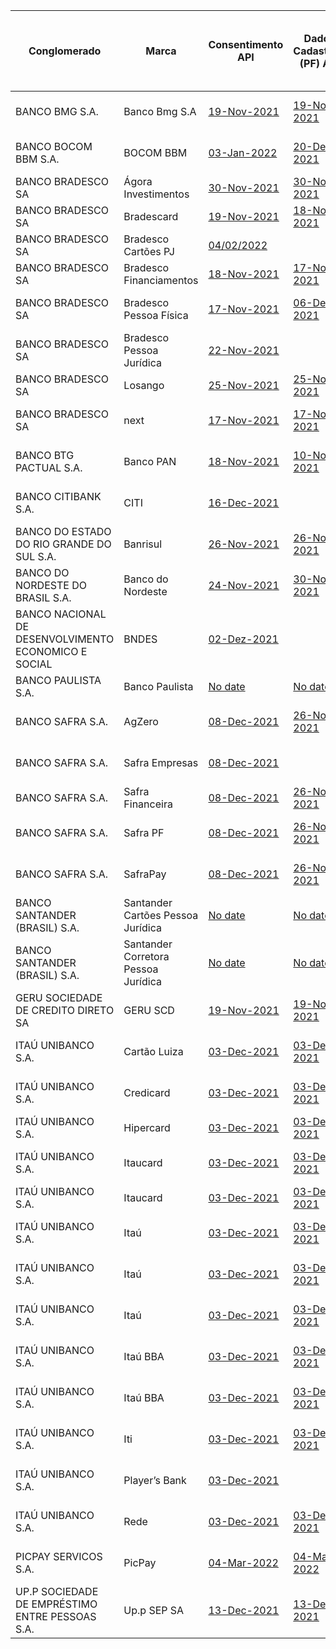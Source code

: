 |                          Conglomerado                           |                  Marca                  |                                                                                                  Consentimento API                                                                                                  |                                                                                                      Dados Cadastrais (PF) API                                                                                                       |                                                                                                      Dados Cadastrais (PJ) API                                                                                                       |                                                                                                   Resources API                                                                                                   |                                                                                                  Contas API                                                                                                  |                                                                                                                   Cartão de Crédito API                                                                                                                   |                                                                                               Operações de Crédito - Empréstimos API                                                                                               |                                                                                                    Operações de Crédito - Financiamentos API                                                                                                    |                                                                                                             Operações de Crédito - Adiantamento a Depositantes API                                                                                                              |                                                                                                                    Operações de Crédito - Direitos Creditórios Descontados API                                                                                                                     |
|------------------------------------------------------|-------------------------------------|-----------------------------------------------------------------------------------------------------------------------------------------------------------------------------------------------------|--------------------------------------------------------------------------------------------------------------------------------------------------------------------------------------------------------------|--------------------------------------------------------------------------------------------------------------------------------------------------------------------------------------------------------------|-------------------------------------------------------------------------------------------------------------------------------------------------------------------------------------------------------|-----------------------------------------------------------------------------------------------------------------------------------------------------------------------------------------------------|---------------------------------------------------------------------------------------------------------------------------------------------------------------------------------------------------------------------------------------|-----------------------------------------------------------------------------------------------------------------------------------------------------------------------------------------------|---------------------------------------------------------------------------------------------------------------------------------------------------------------------------------------------------------|-----------------------------------------------------------------------------------------------------------------------------------------------------------------------------------------------------------------------------|-------------------------------------------------------------------------------------------------------------------------------------------------------------------------------------------------------------------------------------------|
| BANCO BMG S.A.                                       | Banco Bmg S.A                       | [19-Nov-2021](https://github.com/OpenBanking-Brasil/conformance/blob/main/submissions/functional/consents/1.0.3/Banco_BMG_S.A-Banco_BMG_Open_Banking-API-Consents19-Nov-2021.zip)                   | [19-Nov-2021](https://github.com/OpenBanking-Brasil/conformance/blob/main/submissions/functional/personal/1.0.3/Banco_BMG_S.A-Banco_BMG_Open_Banking-API-Customers_Personal-19-Nov-2021.zip)                 | [19-Nov-2021](https://github.com/OpenBanking-Brasil/conformance/blob/main/submissions/functional/business/1.0.3/Banco_BMG_S.A-Banco_BMG_Open_Banking-API-Customers_Business-19-Nov-2021.zip)                 | [19-Nov-2021](https://github.com/OpenBanking-Brasil/conformance/blob/main/submissions/functional/resources/1.0.2/Banco_BMG_S.A-Banco_BMG_Open_Banking-API-Resources19-Nov-2021.zip)                   | [19-Nov-2021](https://github.com/OpenBanking-Brasil/conformance/blob/main/submissions/functional/accounts/1.0.3/Banco_BMG_S.A-Banco_BMG_Open_Banking-API-Accounts-19-Nov-2021.zip)                  | [19-Nov-2021](https://github.com/OpenBanking-Brasil/conformance/blob/main/submissions/functional/credit-card/1.0.4/Banco_BMG_S.A-Banco_BMG_Open_Banking-API-Credit_Card-19-Nov-2021.zip)                                              | [12-Nov-2021](https://github.com/OpenBanking-Brasil/conformance/blob/main/submissions/functional/loans/1.0.4/Banco_BMG_S.A-Banco_BMG_Open_Banking-API-LOANS-12-Nov-2021.zip)                  | [12-Nov-2021](https://github.com/OpenBanking-Brasil/conformance/blob/main/submissions/functional/financings/1.0.4/Banco_BMG_S.A-Banco_BMG_Open_Banking-API-FINANCINGS-12-Nov-2021.zip)                  | [19-Nov-2021](https://github.com/OpenBanking-Brasil/conformance/blob/main/submissions/functional/unarranged-overdraft/1.0.4/Banco_BMG_S.A-Banco_BMG_Open_Banking-API-Unarranged_overdraft-19-Nov-2021.zip)                  | [No date](https://github.com/OpenBanking-Brasil/conformance/blob/main/submissions/functional/invoice-financings/1.0.4/Banco_BMG_S-Discount-Credit-Rights.zip)                                                                             |
| BANCO BOCOM BBM S.A.                                 | BOCOM BBM                           | [03-Jan-2022](https://openbanking-brasil.github.io/conformance/submissions/functional/consents/1.0.3/Consents_api_test-mtls-by_value-plain_response-QSqqNKtcenTjY-03-Jan-2022.zip)                  | [20-Dec-2021](https://openbanking-brasil.github.io/conformance/submissions/functional/personal/1.0.3/Personal_Customer_Data_api_test-mtls-by_value-plain_response-oPo4xFRkR7CF8-20-Dec-2021.zip)             | [20-Dec-2021](https://openbanking-brasil.github.io/conformance/submissions/functional/business/1.0.3/Business_Customer_Data_api_test-mtls-by_value-plain_response-PzzPT9XEiMPpl-20-Dec-2021.zip)             | [20-Dec-2021](https://openbanking-brasil.github.io/conformance/submissions/functional/resources/1.0.2/Resources_api_test-mtls-by_value-plain_response-gtAtOQrmol44q-20-Dec-2021.zip)                  | [20-Dec-2021](https://openbanking-brasil.github.io/conformance/submissions/functional/accounts/1.0.3/Account_api_test-mtls-by_value-plain_response-k7vfL41COsCTM-20-Dec-2021.zip)                   |                                                                                                                                                                                                                                       | [20-Dec-2021](https://openbanking-brasil.github.io/conformance/submissions/functional/loans/1.0.4/Loans_api_test-mtls-by_value-plain_response-WnTwFLIzsLiVY-20-Dec-2021.zip)                  | [20-Dec-2021](https://openbanking-brasil.github.io/conformance/submissions/functional/financings/1.0.4/Financings_api_test-mtls-by_value-plain_response-6s7q9arManEJD-20-Dec-2021.zip)                  |                                                                                                                                                                                                                             | [20-Dec-2021](https://openbanking-brasil.github.io/conformance/submissions/functional/invoice-financings/1.0.4/Credit_operations_discounted_credit_rights_api_test-mtls-by_value-plain_response-21DN2MnCve4JQ-20-Dec-2021.zip)            |
| BANCO BRADESCO SA                                    | Ágora Investimentos                 | [30-Nov-2021](https://openbanking-brasil.github.io/conformance/submissions/functional/consents/1.0.3/Agora_CTVM-Agora-API-CONSENTS-30-Nov-2021.zip)                                                 | [30-Nov-2021](https://openbanking-brasil.github.io/conformance/submissions/functional/personal/1.0.3/Agora_CTVM-AgoraPF-API-CUSTOMER-30-Nov-2021.zip)                                                        | [30-Nov-2021](https://openbanking-brasil.github.io/conformance/submissions/functional/business/1.0.3/Agora_CTVM-AgoraPJ-API-CUSTOMER-30-Nov-2021.zip)                                                        | [No date](https://openbanking-brasil.github.io/conformance/submissions/functional/resources/1.0.2/Agora_CTVM-Agora-API-RESOURCES-30_Nov-2021.zip)                                                     |                                                                                                                                                                                                     |                                                                                                                                                                                                                                       |                                                                                                                                                                                               |                                                                                                                                                                                                         |                                                                                                                                                                                                                             |                                                                                                                                                                                                                                           |
| BANCO BRADESCO SA                                    | Bradescard                          | [19-Nov-2021](https://openbanking-brasil.github.io/conformance/submissions/functional/consents/1.0.3/Banco_Bradescard-Bradescard-API-CONSENTS-19-Nov-2021.zip)                                      | [18-Nov-2021](https://openbanking-brasil.github.io/conformance/submissions/functional/personal/1.0.3/Banco_Bradescard-Bradescard-API-CUSTOMER-18-Nov-2021.zip)                                               |                                                                                                                                                                                                              | [25-Nov-2021](https://openbanking-brasil.github.io/conformance/submissions/functional/resources/1.0.2/Banco_Bradescard-Bradescard-API-RESOURCES-25-Nov-2021.zip)                                      |                                                                                                                                                                                                     | [19-Nov-2021](https://openbanking-brasil.github.io/conformance/submissions/functional/credit-card/1.0.4/Banco_Bradescard-Bradescard-API-CARDS-19-Nov-2021.zip)                                                                        |                                                                                                                                                                                               |                                                                                                                                                                                                         |                                                                                                                                                                                                                             |                                                                                                                                                                                                                                           |
| BANCO BRADESCO SA                                    | Bradesco Cartões PJ                 | [04/02/2022](https://openbanking-brasil.github.io/conformance/submissions/functional/consents/1.0.3/Bradesco-BradescoCartoesPJ-API-CONSENTS-4-Feb-2022.zip)                                         |                                                                                                                                                                                                              | [04/02/2022](https://openbanking-brasil.github.io/conformance/submissions/functional/business/1.0.3/Bradesco-BradescoCartoesPJ-API-BUSINESSCUSTOMERDATA-4-Feb-2022.zip)                                      | [10/02/2022](https://openbanking-brasil.github.io/conformance/submissions/functional/resources/1.0.2/Bradesco-BradescoCartoesPJ-API-RESOURCES-10-Feb-2022.zip)                                        |                                                                                                                                                                                                     | [04/02/2022](https://openbanking-brasil.github.io/conformance/submissions/functional/credit-card/1.0.4/Bradesco-BradescoCartoesPJ-API-CREDITCARD-4-Feb-2022.zip)                                                                      |                                                                                                                                                                                               |                                                                                                                                                                                                         |                                                                                                                                                                                                                             |                                                                                                                                                                                                                                           |
| BANCO BRADESCO SA                                    | Bradesco Financiamentos             | [18-Nov-2021](https://openbanking-brasil.github.io/conformance/submissions/functional/consents/1.0.3/Bradesco_Financiamentos-BBFPF-API-CONSENTS-18-Nov-2021.zip)                                    | [17-Nov-2021](https://openbanking-brasil.github.io/conformance/submissions/functional/personal/1.0.3/Bradesco_Financiamentos-BBFPF-API-CUSTOMER-17-Nov-2021.zip)                                             | [No date](https://openbanking-brasil.github.io/conformance/submissions/functional/business/1.0.3/BUSINESS-CUSTOMER.zip)                                                                                      | [19-Nov-2021](https://openbanking-brasil.github.io/conformance/submissions/functional/resources/1.0.2/Bradesco_Financiamentos-BBFPF-API-RESOURCES-19-Nov-2021.zip)                                    |                                                                                                                                                                                                     |                                                                                                                                                                                                                                       |                                                                                                                                                                                               | [25-Nov-2021](https://openbanking-brasil.github.io/conformance/submissions/functional/financings/1.0.4/Bradesco_Financiamentos-BBFPF-API-FINANCINGS-25-Nov-2021.zip)                                    |                                                                                                                                                                                                                             |                                                                                                                                                                                                                                           |
| BANCO BRADESCO SA                                    | Bradesco Pessoa Física              | [17-Nov-2021](https://openbanking-brasil.github.io/conformance/submissions/functional/consents/1.0.3/Bradesco-BradescoPF-API-CONSENTS-17-Nov-2021.zip)                                              | [06-Dez-2021](https://openbanking-brasil.github.io/conformance/submissions/functional/personal/1.0.3/Bradesco-BradescoPF-API-CUSTOMER-06-Dez-2021.zip)                                                       |                                                                                                                                                                                                              | [22-Nov-2021](https://openbanking-brasil.github.io/conformance/submissions/functional/resources/1.0.2/Bradesco-BradescoPF-API-RESOURCES-22-Nov-2021.zip)                                              | [17-Nov-2021](https://openbanking-brasil.github.io/conformance/submissions/functional/accounts/1.0.3/Bradesco-BradescoPF-API-ACCOUNTS-17-Nov-2021.zip)                                              | [25-Nov-2021](https://openbanking-brasil.github.io/conformance/submissions/functional/credit-card/1.0.4/Bradesco-BradescoPF-API-CARDS-25-Nov-2021.zip)                                                                                | [17-Nov-2021](https://openbanking-brasil.github.io/conformance/submissions/functional/loans/1.0.4/Bradesco-BradescoPF-API-LOANS-17-Nov-2021.zip)                                              | [17-Nov-2021](https://openbanking-brasil.github.io/conformance/submissions/functional/financings/1.0.4/Bradesco-BradescoPF-API-FINANCINGS-17-Nov-2021.zip)                                              | [25-Nov-2021](https://openbanking-brasil.github.io/conformance/submissions/functional/unarranged-overdraft/1.0.4/Bradesco-BradescoPF-API-UNARRANGED_ACCOUNTS_OVERDRAFT-25-Nov-2021.zip)                                     |                                                                                                                                                                                                                                           |
| BANCO BRADESCO SA                                    | Bradesco Pessoa Jurídica            | [22-Nov-2021](https://openbanking-brasil.github.io/conformance/submissions/functional/consents/1.0.3/Bradesco-BradescoPJ-API-CONSENTS-22-Nov-2021.zip)                                              |                                                                                                                                                                                                              | [25-Nov-2021](https://openbanking-brasil.github.io/conformance/submissions/functional/business/1.0.3/Bradesco-BradescoPJ-API-CUSTOMER-25-Nov-2021.zip)                                                       | [22-Nov-2021](https://openbanking-brasil.github.io/conformance/submissions/functional/resources/1.0.2/Bradesco-BradescoPJ-API-RESOURCES-22-Nov-2021.zip)                                              | [17-Nov-2021](https://openbanking-brasil.github.io/conformance/submissions/functional/accounts/1.0.3/Bradesco-BradescoPJ-API-ACCOUNTS-17-Nov-2021.zip)                                              | [No date](https://openbanking-brasil.github.io/conformance/submissions/functional/credit-card/1.0.4/Bradesco-BradescoPJ-API-CARDS-19_Nov-2021.zip)                                                                                    | [17-Nov-2021](https://openbanking-brasil.github.io/conformance/submissions/functional/loans/1.0.4/Bradesco-BradescoPJ-API-LOANS-17-Nov-2021.zip)                                              | [17-Nov-2021](https://openbanking-brasil.github.io/conformance/submissions/functional/financings/1.0.4/Bradesco-BradescoPJ-API-FINANCINGS-17-Nov-2021.zip)                                              | [17-Nov-2021](https://openbanking-brasil.github.io/conformance/submissions/functional/unarranged-overdraft/1.0.4/Bradesco-BradescoPJ-API-UNARRANGED_ACCOUNTS_OVERDRAFT-17-Nov-2021.zip)                                     | [17-Nov-2021](https://openbanking-brasil.github.io/conformance/submissions/functional/invoice-financings/1.0.4/Bradesco-BradescoPJ-API-DISCOUNTED_CREDIT_RIGHTS-17-Nov-2021.zip)                                                          |
| BANCO BRADESCO SA                                    | Losango                             | [25-Nov-2021](https://openbanking-brasil.github.io/conformance/submissions/functional/consents/1.0.3/Banco_Losango_Losango-API-CONSENTS-25-Nov-2021.zip)                                            | [25-Nov-2021](https://openbanking-brasil.github.io/conformance/submissions/functional/personal/1.0.3/Banco_Losango-Losango-API-CUSTOMER-25-Nov-2021.zip)                                                     |                                                                                                                                                                                                              | [19-Nov-2021](https://openbanking-brasil.github.io/conformance/submissions/functional/resources/1.0.2/Banco_Losango-Losango-API-RESOURCES-19-Nov-2021.zip)                                            |                                                                                                                                                                                                     | [19-Nov-2021](https://openbanking-brasil.github.io/conformance/submissions/functional/credit-card/1.0.4/Banco_Losango-Losango-API-CARDS-19-Nov-2021.zip)                                                                              | [25-Nov-2021](https://openbanking-brasil.github.io/conformance/submissions/functional/loans/1.0.4/Banco_Losango-Losango-API-LOANS-25-Nov-2021.zip)                                            | [25-Nov-2021](https://openbanking-brasil.github.io/conformance/submissions/functional/financings/1.0.4/Banco_Losango-Losango-API-FINANCINGS-25-Nov-2021.zip)                                            |                                                                                                                                                                                                                             |                                                                                                                                                                                                                                           |
| BANCO BRADESCO SA                                    | next                                | [17-Nov-2021](https://openbanking-brasil.github.io/conformance/submissions/functional/consents/1.0.3/Bradesco-NextPF-API-CONSENTS-17-Nov-2021.zip)                                                  | [17-Nov-2021](https://openbanking-brasil.github.io/conformance/submissions/functional/personal/1.0.3/Bradesco-Next-API-CUSTOMER-17-Nov-2021.zip)                                                             |                                                                                                                                                                                                              | [23-Nov-2021](https://openbanking-brasil.github.io/conformance/submissions/functional/resources/1.0.2/Bradesco-NextPF-API-RESOURCES-23-Nov-2021.zip)                                                  | [17-Nov-2021](https://openbanking-brasil.github.io/conformance/submissions/functional/accounts/1.0.3/Bradesco-Next-API-ACCOUNTS-17-Nov-2021.zip)                                                    | [25-Nov-2021](https://openbanking-brasil.github.io/conformance/submissions/functional/credit-card/1.0.4/Bradesco-NextPF-API-CARDS-25-Nov-2021.zip)                                                                                    | [17-Nov-2021](https://openbanking-brasil.github.io/conformance/submissions/functional/loans/1.0.4/Bradesco-Next-API-LOANS-17-Nov-2021.zip)                                                    |                                                                                                                                                                                                         |                                                                                                                                                                                                                             |                                                                                                                                                                                                                                           |
| BANCO BTG PACTUAL S.A.                               | Banco PAN                           | [18-Nov-2021](https://openbanking-brasil.github.io/conformance/submissions/functional/consents/1.0.3/Consents-api-test-private_key_jwt-pushed-plain_response-YWAR5bJAZduon-18-Nov-2021.zip)         | [10-Nov-2021](https://openbanking-brasil.github.io/conformance/submissions/functional/personal/1.0.3/Personal_Customer_Data_api_test-private_key_jwt-pushed-plain_response-ALKlHUH8qxxMi-10-Nov-2021.zip)    |                                                                                                                                                                                                              | [30-Nov-2021](https://openbanking-brasil.github.io/conformance/submissions/functional/resources/1.0.2/Resources-api-test-private_key_jwt-pushed-plain_response-L1pTglTOziwVV-30-Nov-2021.zip)         | [19-Nov-2021](https://openbanking-brasil.github.io/conformance/submissions/functional/accounts/1.0.3/Account_api_test-private_key_jwt-pushed-plain_response-Ywq6EVQ8PiYZX-19-Nov-2021.zip)          | [27-Sep-2021](https://github.com/OpenBanking-Brasil/conformance/blob/main/submissions/functional/credit-card/1.0.4/Banco_PanCredit_card_api_test-private_key_jwt-pushed-plain_response-KWMz76dZGfnQg-27-Sep-2021.zip)                 | [18-Nov-2021](https://openbanking-brasil.github.io/conformance/submissions/functional/loans/1.0.4/BancoPanLoans_api_test-private_key_jwt-pushed-plain_response-REYw5wppVZdDX-18-Nov-2021.zip) | [19-Nov-2021](https://openbanking-brasil.github.io/conformance/submissions/functional/financings/1.0.4/Financings-api-test-private_key_jwt-pushed-plain_response-IVDjUaDjKXf9z-19-Nov-2021.zip)         |                                                                                                                                                                                                                             |                                                                                                                                                                                                                                           |
| BANCO CITIBANK S.A.                                  | CITI                                | [16-Dec-2021](https://openbanking-brasil.github.io/conformance/submissions/functional/consents/1.0.3/Consents_api_test-private_key_jwt-by_value-plain_response-A3bVZ0SVzgB65-16-Dec-2021.zip)       |                                                                                                                                                                                                              | [19-Nov-2021](https://openbanking-brasil.github.io/conformance/submissions/functional/business/1.0.3/Business_Customer_Data_api_test-private_key_jwt-by_value-plain_response-DGD73KEbe78lN-19-Nov-2021.zip)  | [16-Dec-2021](https://openbanking-brasil.github.io/conformance/submissions/functional/resources/1.0.2/Resources_api_test-private_key_jwt-by_value-plain_response-agrjssek5kibx-16-Dec-2021.zip)       | [16-Dec-2021](https://openbanking-brasil.github.io/conformance/submissions/functional/accounts/1.0.3/Account_api_test-private_key_jwt-by_value-plain_response-wkwl2dpx2wVNO-16-Dec-2021.zip)        | [16-Dec-2021](https://openbanking-brasil.github.io/conformance/submissions/functional/credit-card/1.0.4/Credit_card_api_test-private_key_jwt-by_value-plain_response-kPGdW2RDlSHez-16-Dec-2021.zip)                                   | [16-Dec-2021](https://openbanking-brasil.github.io/conformance/submissions/functional/loans/1.0.4/Loans_api_test-private_key_jwt-by_value-plain_response-ij9i6eOcQxlIb-16-Dec-2021.zip)       | [16-Dec-2021](https://openbanking-brasil.github.io/conformance/submissions/functional/financings/1.0.4/Financings_api_test-private_key_jwt-by_value-plain_response-PMgBz6rcOr6Qi-16-Dec-2021.zip)       | [16-Dec-2021](https://openbanking-brasil.github.io/conformance/submissions/functional/unarranged-overdraft/1.0.4/Unarranged_overdraft_api_test-private_key_jwt-by_value-plain_response-KwjAvzZ2QOram-16-Dec-2021.zip)       | [16-Dec-2021](https://openbanking-brasil.github.io/conformance/submissions/functional/invoice-financings/1.0.4/Credit_operations_discounted_credit_rights_api_test-private_key_jwt-by_value-plain_response-YF8RWwVFGceC1-16-Dec-2021.zip) |
| BANCO DO ESTADO DO RIO GRANDE DO SUL S.A.            | Banrisul                            | [26-Nov-2021](https://github.com/OpenBanking-Brasil/conformance/blob/main/submissions/functional/consents/1.0.3/Banrisul-Banrisul_Open_Banking_Brasil-API-CONSENTS-private_key_jwt-26-Nov-2021.zip) | [26-Nov-2021](https://github.com/OpenBanking-Brasil/conformance/blob/main/submissions/functional/personal/1.0.3/Banrisul-Banrisul_Open_Banking_Brasil-API-PERSONAL-CUSTOMER-private_key_jwt-26-Nov-2021.zip) | [26-Nov-2021](https://github.com/OpenBanking-Brasil/conformance/blob/main/submissions/functional/business/1.0.3/Banrisul-Banrisul_Open_Banking_Brasil-API-BUSINESS-CUSTOMER-private_key_jwt-26-Nov-2021.zip) | [26-Nov-2021](https://github.com/OpenBanking-Brasil/conformance/blob/main/submissions/functional/resources/1.0.2/Banrisul-Banrisul_Open_Banking_Brasil-API-RESOURCES-private_key_jwt-26-Nov-2021.zip) | [26-Nov-2021](https://github.com/OpenBanking-Brasil/conformance/blob/main/submissions/functional/accounts/1.0.3/Banrisul-Banrisul_Open_Banking_Brasil-API-ACCOUNTS-private_key_jwt-26-Nov-2021.zip) | [15-Dec-2021](https://github.com/OpenBanking-Brasil/conformance/blob/main/submissions/functional/credit-card/1.0.4/Banrisul-Banrisul_Open_Banking_Brasil-API-CREDIT-CARD-private_key_jwt-15-Dec-2021.zip)                             | [26-Nov-2021](https://github.com/OpenBanking-Brasil/conformance/blob/main/submissions/functional/loans/1.0.4/Banrisul-Banrisul_Open_Banking_Brasil-API-LOANS-private_key_jwt-26-Nov-2021.zip) | [26-Nov-2021](https://github.com/OpenBanking-Brasil/conformance/blob/main/submissions/functional/financings/1.0.4/Banrisul-Banrisul_Open_Banking_Brasil-API-FINANCINGS-private_key_jwt-26-Nov-2021.zip) | [26-Nov-2021](https://github.com/OpenBanking-Brasil/conformance/blob/main/submissions/functional/unarranged-overdraft/1.0.4/Banrisul-Banrisul_Open_Banking_Brasil-API-UNARRANGED-OVERDRAFT-private_key_jwt-26-Nov-2021.zip) | [26-Nov-2021](https://github.com/OpenBanking-Brasil/conformance/blob/main/submissions/functional/invoice-financings/1.0.4/Banrisul-Banrisul_Open_Banking_Brasil-API-INVOICE-FINANCINGS-private_key_jwt-26-Nov-2021.zip)                   |
| BANCO DO NORDESTE DO BRASIL S.A.                     | Banco do Nordeste                   | [24-Nov-2021](https://openbanking-brasil.github.io/conformance/submissions/functional/consents/1.0.3/Consents_api_test-mtls-by_value-plain_response-Y8C8uHBZEIWWn-24-Nov-2021.zip)                  | [30-Nov-2021](https://openbanking-brasil.github.io/conformance/submissions/functional/credit-card/1.0.4/Credit_card_api_test-mtls-by_value-plain_response-u6RR3oL4tXmNv-30-Nov-2021.zip)                     | [24-Nov-2021](https://openbanking-brasil.github.io/conformance/submissions/functional/business/1.0.3/Business_Customer_Data_api_test-mtls-by_value-plain_response-6pzI2UoIiv34c-24-Nov-2021.zip)             | [24-Nov-2021](https://openbanking-brasil.github.io/conformance/submissions/functional/resources/1.0.2/Resources_api_test-mtls-by_value-plain_response-SpyhfNmQL6gZ1-24-Nov-2021.zip)                  | [24-Nov-2021](https://openbanking-brasil.github.io/conformance/submissions/functional/accounts/1.0.3/Account_api_test-mtls-by_value-plain_response-K9sbPyRJmPjQk-24-Nov-2021.zip)                   | [30-Nov-2021](https://openbanking-brasil.github.io/conformance/submissions/functional/credit-card/1.0.4/Credit_card_api_test-mtls-by_value-plain_response-u6RR3oL4tXmNv-30-Nov-2021.zip)                                              | [24-Nov-2021](https://openbanking-brasil.github.io/conformance/submissions/functional/loans/1.0.4/Loans_api_test-mtls-by_value-plain_response-aBOUogtVjfRkC-24-Nov-2021.zip)                  |                                                                                                                                                                                                         |                                                                                                                                                                                                                             |                                                                                                                                                                                                                                           |
| BANCO NACIONAL DE DESENVOLVIMENTO ECONOMICO E SOCIAL | BNDES                               | [02-Dez-2021](https://github.com/OpenBanking-Brasil/conformance/blob/main/submissions/functional/consents/1.0.3/BNDES-BNDES_Open_Banking-API-CONSENTS-02-Dez-2021.zip)                              |                                                                                                                                                                                                              | [02-Dez-2021](https://github.com/OpenBanking-Brasil/conformance/blob/main/submissions/functional/business/1.0.3/BNDES-BNDES_Open_Banking-API-BUSINESS-CUSTOMERS-02-Dez-2021.zip)                             | [11-Dez-2021](https://github.com/OpenBanking-Brasil/conformance/blob/main/submissions/functional/resources/1.0.2/BNDES-BNDES_Open_Banking-API-RESOURCES-11-Dez-2021.zip)                              |                                                                                                                                                                                                     |                                                                                                                                                                                                                                       |                                                                                                                                                                                               | [02-Dez-2021](https://github.com/OpenBanking-Brasil/conformance/blob/main/submissions/functional/financings/1.0.4/BNDES-BNDES_Open_Banking-API-FINANCINGS-02-Dez-2021.zip)                              |                                                                                                                                                                                                                             |                                                                                                                                                                                                                                           |
| BANCO PAULISTA S.A.                                  | Banco Paulista                      | [No date](https://openbanking-brasil.github.io/conformance/submissions/functional/consents/1.0.3/BancoPaulista-Banco_Paulista_OpenBanking.zip)                                                      | [No date](https://openbanking-brasil.github.io/conformance/submissions/functional/personal/1.0.3/BancoPaulista-Banco_Paulista_OpenBanking.zip)                                                               | [No date](https://openbanking-brasil.github.io/conformance/submissions/functional/business/1.0.3/BancoPaulista-Banco_Paulista_OpenBanking_1-2.zip)                                                           | [No date](https://openbanking-brasil.github.io/conformance/submissions/functional/resources/1.0.2/BancoPaulista-Banco_Paulista_OpenBanking_1.zip)                                                     | [No date](https://openbanking-brasil.github.io/conformance/submissions/functional/accounts/1.0.3/BancoPaulista-Banco_Paulista_OpenBanking_1.zip)                                                    |                                                                                                                                                                                                                                       | [No date](https://openbanking-brasil.github.io/conformance/submissions/functional/loans/1.0.4/BancoPaulista-Banco_Paulista_OpenBanking.zip)                                                   |                                                                                                                                                                                                         |                                                                                                                                                                                                                             |                                                                                                                                                                                                                                           |
| BANCO SAFRA S.A.                                     | AgZero                              | [08-Dec-2021](https://openbanking-brasil.github.io/conformance/submissions/functional/consents/1.0.3/Banco_Safra_SA-Safra_Open_Banking-API-CONSENTS-private_key_jwt-08-Dec-2021.zip)                | [26-Nov-2021](https://openbanking-brasil.github.io/conformance/submissions/functional/personal/1.0.3/Banco_Safra_SA-Safra_Open_Banking-API-PERSONAL-CUSTOMERS-private_key_jwt-26-Nov-2021.zip)               |                                                                                                                                                                                                              | [26-Nov-2021](https://openbanking-brasil.github.io/conformance/submissions/functional/resources/1.0.2/Banco_Safra_SA-Safra_Open_Banking-API-RESOURCES-private_key_jwt-26-Nov-2021.zip)                | [03-Dec-2021](https://openbanking-brasil.github.io/conformance/submissions/functional/accounts/1.0.3/Banco_Safra_SA-Safra_Open_Banking-API-ACCOUNTS-private_key_jwt-03-Dec-2021.zip)                | [03-Dec-2021](https://openbanking-brasil.github.io/conformance/submissions/functional/credit-card/1.0.4/Banco_Safra_SA-Safra_Open_Banking-API-CREDIT-CARD-private_key_jwt-03-Dec-2021.zip)                                            | [03-Dec-2021](https://openbanking-brasil.github.io/conformance/submissions/functional/loans/1.0.4/Banco_Safra_SA-Safra_Open_Banking-API-LOANS-private_key_jwt-03-Dec-2021.zip)                |                                                                                                                                                                                                         |                                                                                                                                                                                                                             |                                                                                                                                                                                                                                           |
| BANCO SAFRA S.A.                                     | Safra Empresas                      | [08-Dec-2021](https://openbanking-brasil.github.io/conformance/submissions/functional/consents/1.0.3/Banco_Safra_SA-Safra_Open_Banking-API-CONSENTS-private_key_jwt-08-Dec-2021.zip)                |                                                                                                                                                                                                              | [26-Nov-2021](https://openbanking-brasil.github.io/conformance/submissions/functional/business/1.0.3/Banco_Safra_SA-Safra_Open_Banking-API-BUSINESS-CUSTOMERS-private_key_jwt-26-Nov-2021.zip)               | [26-Nov-2021](https://openbanking-brasil.github.io/conformance/submissions/functional/resources/1.0.2/Banco_Safra_SA-Safra_Open_Banking-API-RESOURCES-private_key_jwt-26-Nov-2021.zip)                | [03-Dec-2021](https://openbanking-brasil.github.io/conformance/submissions/functional/accounts/1.0.3/Banco_Safra_SA-Safra_Open_Banking-API-ACCOUNTS-private_key_jwt-03-Dec-2021.zip)                | [03-Dec-2021](https://openbanking-brasil.github.io/conformance/submissions/functional/credit-card/1.0.4/Banco_Safra_SA-Safra_Open_Banking-API-CREDIT-CARD-private_key_jwt-03-Dec-2021.zip)                                            | [03-Dec-2021](https://openbanking-brasil.github.io/conformance/submissions/functional/loans/1.0.4/Banco_Safra_SA-Safra_Open_Banking-API-LOANS-private_key_jwt-03-Dec-2021.zip)                |                                                                                                                                                                                                         |                                                                                                                                                                                                                             | [26-Nov-2021](https://openbanking-brasil.github.io/conformance/submissions/functional/invoice-financings/1.0.4/Banco_Safra_SA-Safra_Open_Banking-API-INVOICE-FINANCINGS-private_key_jwt-26-Nov-2021.zip)                                  |
| BANCO SAFRA S.A.                                     | Safra Financeira                    | [08-Dec-2021](https://openbanking-brasil.github.io/conformance/submissions/functional/consents/1.0.3/Banco_Safra_SA-Safra_Open_Banking-API-CONSENTS-private_key_jwt-08-Dec-2021.zip)                | [26-Nov-2021](https://openbanking-brasil.github.io/conformance/submissions/functional/personal/1.0.3/Banco_Safra_SA-Safra_Open_Banking-API-PERSONAL-CUSTOMERS-private_key_jwt-26-Nov-2021.zip)               | [26-Nov-2021](https://openbanking-brasil.github.io/conformance/submissions/functional/business/1.0.3/Banco_Safra_SA-Safra_Open_Banking-API-BUSINESS-CUSTOMERS-private_key_jwt-26-Nov-2021.zip)               | [26-Nov-2021](https://openbanking-brasil.github.io/conformance/submissions/functional/resources/1.0.2/Banco_Safra_SA-Safra_Open_Banking-API-RESOURCES-private_key_jwt-26-Nov-2021.zip)                |                                                                                                                                                                                                     |                                                                                                                                                                                                                                       |                                                                                                                                                                                               | [26-Nov-2021](https://openbanking-brasil.github.io/conformance/submissions/functional/financings/1.0.4/Banco_Safra_SA-Safra_Open_Banking-API-FINANCINGS-private_key_jwt-26-Nov-2021.zip)                |                                                                                                                                                                                                                             |                                                                                                                                                                                                                                           |
| BANCO SAFRA S.A.                                     | Safra PF                            | [08-Dec-2021](https://openbanking-brasil.github.io/conformance/submissions/functional/consents/1.0.3/Banco_Safra_SA-Safra_Open_Banking-API-CONSENTS-private_key_jwt-08-Dec-2021.zip)                | [26-Nov-2021](https://openbanking-brasil.github.io/conformance/submissions/functional/personal/1.0.3/Banco_Safra_SA-Safra_Open_Banking-API-PERSONAL-CUSTOMERS-private_key_jwt-26-Nov-2021.zip)               |                                                                                                                                                                                                              | [26-Nov-2021](https://openbanking-brasil.github.io/conformance/submissions/functional/resources/1.0.2/Banco_Safra_SA-Safra_Open_Banking-API-RESOURCES-private_key_jwt-26-Nov-2021.zip)                | [03-Dec-2021](https://openbanking-brasil.github.io/conformance/submissions/functional/accounts/1.0.3/Banco_Safra_SA-Safra_Open_Banking-API-ACCOUNTS-private_key_jwt-03-Dec-2021.zip)                | [03-Dec-2021](https://openbanking-brasil.github.io/conformance/submissions/functional/credit-card/1.0.4/Banco_Safra_SA-Safra_Open_Banking-API-CREDIT-CARD-private_key_jwt-03-Dec-2021.zip)                                            | [03-Dec-2021](https://openbanking-brasil.github.io/conformance/submissions/functional/loans/1.0.4/Banco_Safra_SA-Safra_Open_Banking-API-LOANS-private_key_jwt-03-Dec-2021.zip)                |                                                                                                                                                                                                         |                                                                                                                                                                                                                             |                                                                                                                                                                                                                                           |
| BANCO SAFRA S.A.                                     | SafraPay                            | [08-Dec-2021](https://openbanking-brasil.github.io/conformance/submissions/functional/consents/1.0.3/Banco_Safra_SA-Safra_Open_Banking-API-CONSENTS-private_key_jwt-08-Dec-2021.zip)                | [26-Nov-2021](https://openbanking-brasil.github.io/conformance/submissions/functional/personal/1.0.3/Banco_Safra_SA-Safra_Open_Banking-API-PERSONAL-CUSTOMERS-private_key_jwt-26-Nov-2021.zip)               | [26-Nov-2021](https://openbanking-brasil.github.io/conformance/submissions/functional/business/1.0.3/Banco_Safra_SA-Safra_Open_Banking-API-BUSINESS-CUSTOMERS-private_key_jwt-26-Nov-2021.zip)               | [26-Nov-2021](https://openbanking-brasil.github.io/conformance/submissions/functional/resources/1.0.2/Banco_Safra_SA-Safra_Open_Banking-API-RESOURCES-private_key_jwt-26-Nov-2021.zip)                | [03-Dec-2021](https://openbanking-brasil.github.io/conformance/submissions/functional/accounts/1.0.3/Banco_Safra_SA-Safra_Open_Banking-API-ACCOUNTS-private_key_jwt-03-Dec-2021.zip)                | [03-Dec-2021](https://openbanking-brasil.github.io/conformance/submissions/functional/credit-card/1.0.4/Banco_Safra_SA-Safra_Open_Banking-API-CREDIT-CARD-private_key_jwt-03-Dec-2021.zip)                                            | [03-Dec-2021](https://openbanking-brasil.github.io/conformance/submissions/functional/loans/1.0.4/Banco_Safra_SA-Safra_Open_Banking-API-LOANS-private_key_jwt-03-Dec-2021.zip)                |                                                                                                                                                                                                         |                                                                                                                                                                                                                             |                                                                                                                                                                                                                                           |
| BANCO SANTANDER (BRASIL) S.A.                        | Santander Cartões Pessoa Jurídica   | [No date](https://github.com/OpenBanking-Brasil/conformance/tree/main/submissions/functional/consents/1.0.3#:~:text=BCO_SANTANDER_do_Brasil_S.A-API-CONSENTS-03-August-2021.zip)                    | [No date](https://github.com/OpenBanking-Brasil/conformance/tree/main/submissions/functional/personal/1.0.3#:~:text=BCO_SANTANDER_do_Brasil_S.A_API_PERSONAL_CUSTOMER_03_August_2021.zip)                    | [No date](https://github.com/OpenBanking-Brasil/conformance/tree/main/submissions/functional/business/1.0.3#:~:text=BCO_SANTANDER_do_Brasil_S.A-API-BUSINESS-CUSTOMER-03-August-2021.zip)                    | [No date](https://github.com/OpenBanking-Brasil/conformance/blob/main/submissions/functional/resources/1.0.2/BCO_SANTANDER_do_Brasil_S.A-API-RESOURCE-03-August-2021.zip)                             |                                                                                                                                                                                                     | [22-Sep-2021](https://github.com/OpenBanking-Brasil/conformance/tree/main/submissions/functional/credit-card/1.0.4#:~:text=BCO_SANTANDER_do_Brasil_S.A-Credit_card_api_test-mtls-pushed-plain_response-uDEC11UZK3qip-22-Sep-2021.zip) |                                                                                                                                                                                               |                                                                                                                                                                                                         |                                                                                                                                                                                                                             |                                                                                                                                                                                                                                           |
| BANCO SANTANDER (BRASIL) S.A.                        | Santander Corretora Pessoa Jurídica | [No date](https://github.com/OpenBanking-Brasil/conformance/blob/main/submissions/functional/consents/1.0.3/BCO_SANTANDER_do_Brasil_S.A-API-CONSENTS-03-August-2021.zip)                            | [No date](https://github.com/OpenBanking-Brasil/conformance/blob/main/submissions/functional/personal/1.0.3/BCO_SANTANDER_do_Brasil_S.A_API_PERSONAL_CUSTOMER_03_August_2021.zip)                            | [No date](https://github.com/OpenBanking-Brasil/conformance/blob/main/submissions/functional/business/1.0.3/BCO_SANTANDER_do_Brasil_S.A-API-BUSINESS-CUSTOMER-03-August-2021.zip)                            | [No date](https://github.com/OpenBanking-Brasil/conformance/blob/main/submissions/functional/resources/1.0.2/BCO_SANTANDER_do_Brasil_S.A-API-RESOURCE-03-August-2021.zip)                             |                                                                                                                                                                                                     |                                                                                                                                                                                                                                       |                                                                                                                                                                                               |                                                                                                                                                                                                         |                                                                                                                                                                                                                             |                                                                                                                                                                                                                                           |
| GERU SOCIEDADE DE CREDITO DIRETO SA                  | GERU SCD                            | [19-Nov-2021](https://github.com/OpenBanking-Brasil/conformance/blob/main/submissions/functional/consents/1.0.3/Geru-Geru_Open_Finance-API-CONSENTS-19-Nov-2021.zip)                                | [19-Nov-2021](https://github.com/OpenBanking-Brasil/conformance/blob/main/submissions/functional/personal/1.0.3/Geru-Geru_Open_Finance-API-PERSONAL-CUSTOMER-DATA-19-Nov-2021.zip)                           |                                                                                                                                                                                                              | [19-Nov-2021](https://github.com/OpenBanking-Brasil/conformance/blob/main/submissions/functional/resources/1.0.2/Geru-Geru_Open_Finance-API-RESOURCES-19-Nov-2021.zip)                                |                                                                                                                                                                                                     |                                                                                                                                                                                                                                       | [19-Nov-2021](https://github.com/OpenBanking-Brasil/conformance/blob/main/submissions/functional/loans/1.0.4/Geru-Geru_Open_Finance-API-LOANS-19-Nov-2021.zip)                                |                                                                                                                                                                                                         |                                                                                                                                                                                                                             |                                                                                                                                                                                                                                           |
| ITAÚ UNIBANCO S.A.                                   | Cartão Luiza                        | [03-Dec-2021](https://openbanking-brasil.github.io/conformance/submissions/functional/consents/1.0.3/Itau_Unibanco-API-CONSENT-private_key_jwt-03-Dec-2021.zip)                                     | [03-Dec-2021](https://openbanking-brasil.github.io/conformance/submissions/functional/personal/1.0.3/Itau_Unibanco_API-CUSTOMER-PERSONAL-private_key_jwt-03-Dec-2021.zip)                                    | [19-Nov-2021](https://openbanking-brasil.github.io/conformance/submissions/functional/business/1.0.3/Itau_Unibanco_S.A.-ItauBA_Unibanco_v2.0-API-CUSTOMER-BUSINESS-private_key_jwt-19-Nov-2021.zip)          | [03-Dec-2021](https://openbanking-brasil.github.io/conformance/submissions/functional/resources/1.0.2/Itau_Unibanco-API-RESOURCES-private_key_jwt-03-Dec-2021.zip)                                    | [19-Nov-2021](https://openbanking-brasil.github.io/conformance/submissions/functional/accounts/1.0.3/Itau_Unibanco_S.A.-ItaauBA_Unibanco_v2.0-API-ACCOUNTS-private_key_jwt-19-Nov-2021.zip)         | [No date](https://openbanking-brasil.github.io/conformance/submissions/functional/credit-card/1.0.4/Itau_Unibanco_S-Credit-Card.zip)                                                                                                  | [19-Nov-2021](https://openbanking-brasil.github.io/conformance/submissions/functional/loans/1.0.4/Itau_Unibanco_S.A.-ItauBA_Unibanco_v2.0-API-LOANS-private_key_jwt-19-Nov-2021.zip)          | [03-Dec-2021](https://openbanking-brasil.github.io/conformance/submissions/functional/financings/1.0.4/Itau_Unibanco-API-FINANCINGS-private_key_jwt-03-Dec-2021.zip)                                    | [23-Dec-2021](https://openbanking-brasil.github.io/conformance/submissions/functional/unarranged-overdraft/1.0.4/Itau_Unibanco_S.A.-v2.0-API-UNARRANGED-ACCOUNTS-OVERDRAFT-private_key_jwt-23-Dec-2021.zip)                 | [No date](https://openbanking-brasil.github.io/conformance/submissions/functional/invoice-financings/1.0.4/Itau_Unibanco_S-Discount-Credit-Rights-December.zip)                                                                           |
| ITAÚ UNIBANCO S.A.                                   | Credicard                           | [03-Dec-2021](https://openbanking-brasil.github.io/conformance/submissions/functional/consents/1.0.3/Itau_Unibanco-API-CONSENT-private_key_jwt-03-Dec-2021.zip)                                     | [03-Dec-2021](https://openbanking-brasil.github.io/conformance/submissions/functional/personal/1.0.3/Itau_Unibanco_API-CUSTOMER-PERSONAL-private_key_jwt-03-Dec-2021.zip)                                    | [19-Nov-2021](https://openbanking-brasil.github.io/conformance/submissions/functional/business/1.0.3/Itau_Unibanco_S.A.-ItauBA_Unibanco_v2.0-API-CUSTOMER-BUSINESS-private_key_jwt-19-Nov-2021.zip)          | [03-Dec-2021](https://openbanking-brasil.github.io/conformance/submissions/functional/resources/1.0.2/Itau_Unibanco-API-RESOURCES-private_key_jwt-03-Dec-2021.zip)                                    | [19-Nov-2021](https://openbanking-brasil.github.io/conformance/submissions/functional/accounts/1.0.3/Itau_Unibanco_S.A.-ItaauBA_Unibanco_v2.0-API-ACCOUNTS-private_key_jwt-19-Nov-2021.zip)         | [No date](https://openbanking-brasil.github.io/conformance/submissions/functional/credit-card/1.0.4/Itau_Unibanco_S-Credit-Card.zip)                                                                                                  | [19-Nov-2021](https://openbanking-brasil.github.io/conformance/submissions/functional/loans/1.0.4/Itau_Unibanco_S.A.-ItauBA_Unibanco_v2.0-API-LOANS-private_key_jwt-19-Nov-2021.zip)          | [03-Dec-2021](https://openbanking-brasil.github.io/conformance/submissions/functional/financings/1.0.4/Itau_Unibanco-API-FINANCINGS-private_key_jwt-03-Dec-2021.zip)                                    |                                                                                                                                                                                                                             |                                                                                                                                                                                                                                           |
| ITAÚ UNIBANCO S.A.                                   | Hipercard                           | [03-Dec-2021](https://openbanking-brasil.github.io/conformance/submissions/functional/consents/1.0.3/Itau_Unibanco-API-CONSENT-private_key_jwt-03-Dec-2021.zip)                                     | [03-Dec-2021](https://openbanking-brasil.github.io/conformance/submissions/functional/personal/1.0.3/Itau_Unibanco_API-CUSTOMER-PERSONAL-private_key_jwt-03-Dec-2021.zip)                                    | [19-Nov-2021](https://openbanking-brasil.github.io/conformance/submissions/functional/business/1.0.3/Itau_Unibanco_S.A.-ItauBA_Unibanco_v2.0-API-CUSTOMER-BUSINESS-private_key_jwt-19-Nov-2021.zip)          | [03-Dec-2021](https://openbanking-brasil.github.io/conformance/submissions/functional/resources/1.0.2/Itau_Unibanco-API-RESOURCES-private_key_jwt-03-Dec-2021.zip)                                    |                                                                                                                                                                                                     | [No date](https://openbanking-brasil.github.io/conformance/submissions/functional/credit-card/1.0.4/Itau_Unibanco_S-Credit-Card.zip)                                                                                                  |                                                                                                                                                                                               |                                                                                                                                                                                                         |                                                                                                                                                                                                                             |                                                                                                                                                                                                                                           |
| ITAÚ UNIBANCO S.A.                                   | Itaucard                            | [03-Dec-2021](https://openbanking-brasil.github.io/conformance/submissions/functional/consents/1.0.3/Itau_Unibanco-API-CONSENT-private_key_jwt-03-Dec-2021.zip)                                     | [03-Dec-2021](https://openbanking-brasil.github.io/conformance/submissions/functional/personal/1.0.3/Itau_Unibanco_API-CUSTOMER-PERSONAL-private_key_jwt-03-Dec-2021.zip)                                    | [19-Nov-2021](https://openbanking-brasil.github.io/conformance/submissions/functional/business/1.0.3/Itau_Unibanco_S.A.-ItauBA_Unibanco_v2.0-API-CUSTOMER-BUSINESS-private_key_jwt-19-Nov-2021.zip)          | [03-Dec-2021](https://openbanking-brasil.github.io/conformance/submissions/functional/resources/1.0.2/Itau_Unibanco-API-RESOURCES-private_key_jwt-03-Dec-2021.zip)                                    | [19-Nov-2021](https://openbanking-brasil.github.io/conformance/submissions/functional/accounts/1.0.3/Itau_Unibanco_S.A.-ItaauBA_Unibanco_v2.0-API-ACCOUNTS-private_key_jwt-19-Nov-2021.zip)         | [No date](https://openbanking-brasil.github.io/conformance/submissions/functional/credit-card/1.0.4/Itau_Unibanco_S-Credit-Card.zip)                                                                                                  | [19-Nov-2021](https://openbanking-brasil.github.io/conformance/submissions/functional/loans/1.0.4/Itau_Unibanco_S.A.-ItauBA_Unibanco_v2.0-API-LOANS-private_key_jwt-19-Nov-2021.zip)          | [03-Dec-2021](https://openbanking-brasil.github.io/conformance/submissions/functional/financings/1.0.4/Itau_Unibanco-API-FINANCINGS-private_key_jwt-03-Dec-2021.zip)                                    | [23-Dec-2021](https://openbanking-brasil.github.io/conformance/submissions/functional/unarranged-overdraft/1.0.4/Itau_Unibanco_S.A.-v2.0-API-UNARRANGED-ACCOUNTS-OVERDRAFT-private_key_jwt-23-Dec-2021.zip)                 | [No date](https://openbanking-brasil.github.io/conformance/submissions/functional/invoice-financings/1.0.4/Itau_Unibanco_S-Discount-Credit-Rights-December.zip)                                                                           |
| ITAÚ UNIBANCO S.A.                                   | Itaucard                            | [03-Dec-2021](https://openbanking-brasil.github.io/conformance/submissions/functional/consents/1.0.3/Itau_Unibanco-API-CONSENT-private_key_jwt-03-Dec-2021.zip)                                     | [03-Dec-2021](https://openbanking-brasil.github.io/conformance/submissions/functional/personal/1.0.3/Itau_Unibanco_API-CUSTOMER-PERSONAL-private_key_jwt-03-Dec-2021.zip)                                    | [19-Nov-2021](https://openbanking-brasil.github.io/conformance/submissions/functional/business/1.0.3/Itau_Unibanco_S.A.-ItauBA_Unibanco_v2.0-API-CUSTOMER-BUSINESS-private_key_jwt-19-Nov-2021.zip)          | [03-Dec-2021](https://openbanking-brasil.github.io/conformance/submissions/functional/resources/1.0.2/Itau_Unibanco-API-RESOURCES-private_key_jwt-03-Dec-2021.zip)                                    |                                                                                                                                                                                                     | [No date](https://openbanking-brasil.github.io/conformance/submissions/functional/credit-card/1.0.4/Itau_Unibanco_S-Credit-Card.zip)                                                                                                  | [19-Nov-2021](https://openbanking-brasil.github.io/conformance/submissions/functional/loans/1.0.4/Itau_Unibanco_S.A.-ItauBA_Unibanco_v2.0-API-LOANS-private_key_jwt-19-Nov-2021.zip)          | [03-Dec-2021](https://openbanking-brasil.github.io/conformance/submissions/functional/financings/1.0.4/Itau_Unibanco-API-FINANCINGS-private_key_jwt-03-Dec-2021.zip)                                    |                                                                                                                                                                                                                             |                                                                                                                                                                                                                                           |
| ITAÚ UNIBANCO S.A.                                   | Itaú                                | [03-Dec-2021](https://openbanking-brasil.github.io/conformance/submissions/functional/consents/1.0.3/Itau_Unibanco-API-CONSENT-private_key_jwt-03-Dec-2021.zip)                                     | [03-Dec-2021](https://openbanking-brasil.github.io/conformance/submissions/functional/personal/1.0.3/Itau_Unibanco_API-CUSTOMER-PERSONAL-private_key_jwt-03-Dec-2021.zip)                                    | [19-Nov-2021](https://openbanking-brasil.github.io/conformance/submissions/functional/business/1.0.3/Itau_Unibanco_S.A.-ItauBA_Unibanco_v2.0-API-CUSTOMER-BUSINESS-private_key_jwt-19-Nov-2021.zip)          | [03-Dec-2021](https://openbanking-brasil.github.io/conformance/submissions/functional/resources/1.0.2/Itau_Unibanco-API-RESOURCES-private_key_jwt-03-Dec-2021.zip)                                    | [02-Sep-2021](https://openbanking-brasil.github.io/conformance/submissions/functional/accounts/1.0.3/Itau_Unibanco_S.A._API_Accounts_02-Sep-2021.zip)                                               | [No date](https://openbanking-brasil.github.io/conformance/submissions/functional/credit-card/1.0.4/Itau_Unibanco_S-Credit-Card.zip)                                                                                                  | [19-Nov-2021](https://openbanking-brasil.github.io/conformance/submissions/functional/loans/1.0.4/Itau_Unibanco_S.A.-ItauBA_Unibanco_v2.0-API-LOANS-private_key_jwt-19-Nov-2021.zip)          | [03-Dec-2021](https://openbanking-brasil.github.io/conformance/submissions/functional/financings/1.0.4/Itau_Unibanco-API-FINANCINGS-private_key_jwt-03-Dec-2021.zip)                                    | [23-Dec-2021](https://openbanking-brasil.github.io/conformance/submissions/functional/unarranged-overdraft/1.0.4/Itau_Unibanco_S.A.-v2.0-API-UNARRANGED-ACCOUNTS-OVERDRAFT-private_key_jwt-23-Dec-2021.zip)                 | [No date](https://openbanking-brasil.github.io/conformance/submissions/functional/invoice-financings/1.0.4/Itau_Unibanco_S-Discount-Credit-Rights-December.zip)                                                                           |
| ITAÚ UNIBANCO S.A.                                   | Itaú                                | [03-Dec-2021](https://openbanking-brasil.github.io/conformance/submissions/functional/consents/1.0.3/Itau_Unibanco-API-CONSENT-private_key_jwt-03-Dec-2021.zip)                                     | [03-Dec-2021](https://openbanking-brasil.github.io/conformance/submissions/functional/personal/1.0.3/Itau_Unibanco_API-CUSTOMER-PERSONAL-private_key_jwt-03-Dec-2021.zip)                                    | [19-Nov-2021](https://openbanking-brasil.github.io/conformance/submissions/functional/business/1.0.3/Itau_Unibanco_S.A.-ItauBA_Unibanco_v2.0-API-CUSTOMER-BUSINESS-private_key_jwt-19-Nov-2021.zip)          | [03-Dec-2021](https://openbanking-brasil.github.io/conformance/submissions/functional/resources/1.0.2/Itau_Unibanco-API-RESOURCES-private_key_jwt-03-Dec-2021.zip)                                    | [19-Nov-2021](https://openbanking-brasil.github.io/conformance/submissions/functional/accounts/1.0.3/Itau_Unibanco_S.A.-ItaauBA_Unibanco_v2.0-API-ACCOUNTS-private_key_jwt-19-Nov-2021.zip)         | [No date](https://openbanking-brasil.github.io/conformance/submissions/functional/credit-card/1.0.4/Itau_Unibanco_S-Credit-Card.zip)                                                                                                  | [19-Nov-2021](https://openbanking-brasil.github.io/conformance/submissions/functional/loans/1.0.4/Itau_Unibanco_S.A.-ItauBA_Unibanco_v2.0-API-LOANS-private_key_jwt-19-Nov-2021.zip)          | [03-Dec-2021](https://openbanking-brasil.github.io/conformance/submissions/functional/financings/1.0.4/Itau_Unibanco-API-FINANCINGS-private_key_jwt-03-Dec-2021.zip)                                    | [23-Dec-2021](https://openbanking-brasil.github.io/conformance/submissions/functional/unarranged-overdraft/1.0.4/Itau_Unibanco_S.A.-v2.0-API-UNARRANGED-ACCOUNTS-OVERDRAFT-private_key_jwt-23-Dec-2021.zip)                 | [No date](https://openbanking-brasil.github.io/conformance/submissions/functional/invoice-financings/1.0.4/Itau_Unibanco_S-Discount-Credit-Rights-December.zip)                                                                           |
| ITAÚ UNIBANCO S.A.                                   | Itaú                                | [03-Dec-2021](https://openbanking-brasil.github.io/conformance/submissions/functional/consents/1.0.3/Itau_Unibanco-API-CONSENT-private_key_jwt-03-Dec-2021.zip)                                     | [03-Dec-2021](https://openbanking-brasil.github.io/conformance/submissions/functional/personal/1.0.3/Itau_Unibanco_API-CUSTOMER-PERSONAL-private_key_jwt-03-Dec-2021.zip)                                    | [19-Nov-2021](https://openbanking-brasil.github.io/conformance/submissions/functional/business/1.0.3/Itau_Unibanco_S.A.-ItauBA_Unibanco_v2.0-API-CUSTOMER-BUSINESS-private_key_jwt-19-Nov-2021.zip)          | [03-Dec-2021](https://openbanking-brasil.github.io/conformance/submissions/functional/resources/1.0.2/Itau_Unibanco-API-RESOURCES-private_key_jwt-03-Dec-2021.zip)                                    | [02-Sep-2021](https://openbanking-brasil.github.io/conformance/submissions/functional/accounts/1.0.3/Itau_Unibanco_S.A._API_Accounts_02-Sep-2021.zip)                                               | [No date](https://openbanking-brasil.github.io/conformance/submissions/functional/credit-card/1.0.4/Itau_Unibanco_S-Credit-Card.zip)                                                                                                  | [19-Nov-2021](https://openbanking-brasil.github.io/conformance/submissions/functional/loans/1.0.4/Itau_Unibanco_S.A.-ItauBA_Unibanco_v2.0-API-LOANS-private_key_jwt-19-Nov-2021.zip)          | [03-Dec-2021](https://openbanking-brasil.github.io/conformance/submissions/functional/financings/1.0.4/Itau_Unibanco-API-FINANCINGS-private_key_jwt-03-Dec-2021.zip)                                    | [23-Dec-2021](https://openbanking-brasil.github.io/conformance/submissions/functional/unarranged-overdraft/1.0.4/Itau_Unibanco_S.A.-v2.0-API-UNARRANGED-ACCOUNTS-OVERDRAFT-private_key_jwt-23-Dec-2021.zip)                 | [No date](https://openbanking-brasil.github.io/conformance/submissions/functional/invoice-financings/1.0.4/Itau_Unibanco_S-Discount-Credit-Rights-December.zip)                                                                           |
| ITAÚ UNIBANCO S.A.                                   | Itaú BBA                            | [03-Dec-2021](https://openbanking-brasil.github.io/conformance/submissions/functional/consents/1.0.3/Itau_Unibanco-API-CONSENT-private_key_jwt-03-Dec-2021.zip)                                     | [03-Dec-2021](https://openbanking-brasil.github.io/conformance/submissions/functional/personal/1.0.3/Itau_Unibanco_API-CUSTOMER-PERSONAL-private_key_jwt-03-Dec-2021.zip)                                    | [19-Nov-2021](https://openbanking-brasil.github.io/conformance/submissions/functional/business/1.0.3/Itau_Unibanco_S.A.-ItauBA_Unibanco_v2.0-API-CUSTOMER-BUSINESS-private_key_jwt-19-Nov-2021.zip)          | [03-Dec-2021](https://openbanking-brasil.github.io/conformance/submissions/functional/resources/1.0.2/Itau_Unibanco-API-RESOURCES-private_key_jwt-03-Dec-2021.zip)                                    | [19-Nov-2021](https://openbanking-brasil.github.io/conformance/submissions/functional/accounts/1.0.3/Itau_Unibanco_S.A.-ItaauBA_Unibanco_v2.0-API-ACCOUNTS-private_key_jwt-19-Nov-2021.zip)         | [No date](https://openbanking-brasil.github.io/conformance/submissions/functional/credit-card/1.0.4/Itau_Unibanco_S-Credit-Card.zip)                                                                                                  | [19-Nov-2021](https://openbanking-brasil.github.io/conformance/submissions/functional/loans/1.0.4/Itau_Unibanco_S.A.-ItauBA_Unibanco_v2.0-API-LOANS-private_key_jwt-19-Nov-2021.zip)          | [03-Dec-2021](https://openbanking-brasil.github.io/conformance/submissions/functional/financings/1.0.4/Itau_Unibanco-API-FINANCINGS-private_key_jwt-03-Dec-2021.zip)                                    | [23-Dec-2021](https://openbanking-brasil.github.io/conformance/submissions/functional/unarranged-overdraft/1.0.4/Itau_Unibanco_S.A.-v2.0-API-UNARRANGED-ACCOUNTS-OVERDRAFT-private_key_jwt-23-Dec-2021.zip)                 | [No date](https://openbanking-brasil.github.io/conformance/submissions/functional/invoice-financings/1.0.4/Itau_Unibanco_S-Discount-Credit-Rights-December.zip)                                                                           |
| ITAÚ UNIBANCO S.A.                                   | Itaú BBA                            | [03-Dec-2021](https://openbanking-brasil.github.io/conformance/submissions/functional/consents/1.0.3/Itau_Unibanco-API-CONSENT-private_key_jwt-03-Dec-2021.zip)                                     | [03-Dec-2021](https://openbanking-brasil.github.io/conformance/submissions/functional/personal/1.0.3/Itau_Unibanco_API-CUSTOMER-PERSONAL-private_key_jwt-03-Dec-2021.zip)                                    | [19-Nov-2021](https://openbanking-brasil.github.io/conformance/submissions/functional/business/1.0.3/Itau_Unibanco_S.A.-ItauBA_Unibanco_v2.0-API-CUSTOMER-BUSINESS-private_key_jwt-19-Nov-2021.zip)          | [03-Dec-2021](https://openbanking-brasil.github.io/conformance/submissions/functional/resources/1.0.2/Itau_Unibanco-API-RESOURCES-private_key_jwt-03-Dec-2021.zip)                                    | [19-Nov-2021](https://openbanking-brasil.github.io/conformance/submissions/functional/accounts/1.0.3/Itau_Unibanco_S.A.-ItaauBA_Unibanco_v2.0-API-ACCOUNTS-private_key_jwt-19-Nov-2021.zip)         | [No date](https://openbanking-brasil.github.io/conformance/submissions/functional/credit-card/1.0.4/Itau_Unibanco_S-Credit-Card.zip)                                                                                                  | [19-Nov-2021](https://openbanking-brasil.github.io/conformance/submissions/functional/loans/1.0.4/Itau_Unibanco_S.A.-ItauBA_Unibanco_v2.0-API-LOANS-private_key_jwt-19-Nov-2021.zip)          | [03-Dec-2021](https://openbanking-brasil.github.io/conformance/submissions/functional/financings/1.0.4/Itau_Unibanco-API-FINANCINGS-private_key_jwt-03-Dec-2021.zip)                                    |                                                                                                                                                                                                                             | [No date](https://openbanking-brasil.github.io/conformance/submissions/functional/invoice-financings/1.0.4/Itau_Unibanco_S-Discount-Credit-Rights-December.zip)                                                                           |
| ITAÚ UNIBANCO S.A.                                   | Iti                                 | [03-Dec-2021](https://openbanking-brasil.github.io/conformance/submissions/functional/consents/1.0.3/Itau_Unibanco-API-CONSENT-private_key_jwt-03-Dec-2021.zip)                                     | [03-Dec-2021](https://openbanking-brasil.github.io/conformance/submissions/functional/personal/1.0.3/Itau_Unibanco_API-CUSTOMER-PERSONAL-private_key_jwt-03-Dec-2021.zip)                                    | [19-Nov-2021](https://openbanking-brasil.github.io/conformance/submissions/functional/business/1.0.3/Itau_Unibanco_S.A.-ItauBA_Unibanco_v2.0-API-CUSTOMER-BUSINESS-private_key_jwt-19-Nov-2021.zip)          | [03-Dec-2021](https://openbanking-brasil.github.io/conformance/submissions/functional/resources/1.0.2/Itau_Unibanco-API-RESOURCES-private_key_jwt-03-Dec-2021.zip)                                    | [19-Nov-2021](https://openbanking-brasil.github.io/conformance/submissions/functional/accounts/1.0.3/Itau_Unibanco_S.A.-ItaauBA_Unibanco_v2.0-API-ACCOUNTS-private_key_jwt-19-Nov-2021.zip)         | [No date](https://openbanking-brasil.github.io/conformance/submissions/functional/credit-card/1.0.4/Itau_Unibanco_S-Credit-Card.zip)                                                                                                  | [19-Nov-2021](https://openbanking-brasil.github.io/conformance/submissions/functional/loans/1.0.4/Itau_Unibanco_S.A.-ItauBA_Unibanco_v2.0-API-LOANS-private_key_jwt-19-Nov-2021.zip)          | [03-Dec-2021](https://openbanking-brasil.github.io/conformance/submissions/functional/financings/1.0.4/Itau_Unibanco-API-FINANCINGS-private_key_jwt-03-Dec-2021.zip)                                    |                                                                                                                                                                                                                             |                                                                                                                                                                                                                                           |
| ITAÚ UNIBANCO S.A.                                   | Player’s Bank                       | [03-Dec-2021](https://openbanking-brasil.github.io/conformance/submissions/functional/consents/1.0.3/Itau_Unibanco-API-CONSENT-private_key_jwt-03-Dec-2021.zip)                                     |                                                                                                                                                                                                              |                                                                                                                                                                                                              |                                                                                                                                                                                                       | [19-Nov-2021](https://openbanking-brasil.github.io/conformance/submissions/functional/accounts/1.0.3/Itau_Unibanco_S.A.-ItaauBA_Unibanco_v2.0-API-ACCOUNTS-private_key_jwt-19-Nov-2021.zip)         | [No date](https://openbanking-brasil.github.io/conformance/submissions/functional/credit-card/1.0.4/Itau_Unibanco_S-Credit-Card.zip)                                                                                                  |                                                                                                                                                                                               |                                                                                                                                                                                                         |                                                                                                                                                                                                                             |                                                                                                                                                                                                                                           |
| ITAÚ UNIBANCO S.A.                                   | Rede                                | [03-Dec-2021](https://openbanking-brasil.github.io/conformance/submissions/functional/consents/1.0.3/Itau_Unibanco-API-CONSENT-private_key_jwt-03-Dec-2021.zip)                                     | [03-Dec-2021](https://openbanking-brasil.github.io/conformance/submissions/functional/personal/1.0.3/Itau_Unibanco_API-CUSTOMER-PERSONAL-private_key_jwt-03-Dec-2021.zip)                                    | [19-Nov-2021](https://openbanking-brasil.github.io/conformance/submissions/functional/business/1.0.3/Itau_Unibanco_S.A.-ItauBA_Unibanco_v2.0-API-CUSTOMER-BUSINESS-private_key_jwt-19-Nov-2021.zip)          | [03-Dec-2021](https://openbanking-brasil.github.io/conformance/submissions/functional/resources/1.0.2/Itau_Unibanco-API-RESOURCES-private_key_jwt-03-Dec-2021.zip)                                    | [19-Nov-2021](https://openbanking-brasil.github.io/conformance/submissions/functional/accounts/1.0.3/Itau_Unibanco_S.A.-ItaauBA_Unibanco_v2.0-API-ACCOUNTS-private_key_jwt-19-Nov-2021.zip)         | [No date](https://openbanking-brasil.github.io/conformance/submissions/functional/credit-card/1.0.4/Itau_Unibanco_S-Credit-Card.zip)                                                                                                  | [19-Nov-2021](https://openbanking-brasil.github.io/conformance/submissions/functional/loans/1.0.4/Itau_Unibanco_S.A.-ItauBA_Unibanco_v2.0-API-LOANS-private_key_jwt-19-Nov-2021.zip)          | [03-Dec-2021](https://openbanking-brasil.github.io/conformance/submissions/functional/financings/1.0.4/Itau_Unibanco-API-FINANCINGS-private_key_jwt-03-Dec-2021.zip)                                    | [23-Dec-2021](https://openbanking-brasil.github.io/conformance/submissions/functional/unarranged-overdraft/1.0.4/Itau_Unibanco_S.A.-v2.0-API-UNARRANGED-ACCOUNTS-OVERDRAFT-private_key_jwt-23-Dec-2021.zip)                 | [No date](https://openbanking-brasil.github.io/conformance/submissions/functional/invoice-financings/1.0.4/Itau_Unibanco_S-Discount-Credit-Rights-December.zip)                                                                           |
| PICPAY SERVICOS S.A.                                 | PicPay                              | [04-Mar-2022](https://openbanking-brasil.github.io/conformance/submissions/functional/consents/1.0.3/Consents_api_test-private_key_jwt-by_value-plain_response-F4cF6q9u7h5dc-04-Mar-2022.zip)       | [04-Mar-2022](https://openbanking-brasil.github.io/conformance/submissions/functional/personal/1.0.3/Personal_Customer_Data_api_test-private_key_jwt-by_value-plain_response-tapbCCq7mrcx5-04-Mar-2022.zip)  |                                                                                                                                                                                                              | [04-Mar-2022](https://openbanking-brasil.github.io/conformance/submissions/functional/resources/1.0.2/Resources_api_test-private_key_jwt-by_value-plain_response-1tlReHueg20BY-04-Mar-2022.zip)       | [21-Mar-2022](https://openbanking-brasil.github.io/conformance/submissions/functional/accounts/1.0.3/Account_api_test-private_key_jwt-by_value-plain_response-x1nrMNq9WXpCN-21-Mar-2022.zip)        | [21-Mar-2022](https://openbanking-brasil.github.io/conformance/submissions/functional/credit-card/1.0.4/Credit_card_api_test-private_key_jwt-by_value-plain_response-T1qOaf6gIWoB3-21-Mar-2022.zip)                                   | [04-Mar-2022](https://openbanking-brasil.github.io/conformance/submissions/functional/loans/1.0.4/Loans_api_test-private_key_jwt-by_value-plain_response-ag60rQkvvZJjs-04-Mar-2022.zip)       |                                                                                                                                                                                                         |                                                                                                                                                                                                                             |                                                                                                                                                                                                                                           |
| UP.P SOCIEDADE DE EMPRÉSTIMO ENTRE PESSOAS S.A.      | Up.p SEP SA                         | [13-Dec-2021](https://openbanking-brasil.github.io/conformance/submissions/functional/consents/1.0.3/Consents-api-test-mtls-pushed-jarm-Q9ZXbetHT0re8-13-Dec-2021.zip)                              | [13-Dec-2021](https://openbanking-brasil.github.io/conformance/submissions/functional/personal/1.0.3/Personal-Customer-Data-api-test-mtls-pushed-jarm-KYN4BECz0pcvc-13-Dec-2021.zip)                         | [13-Dec-2021](https://openbanking-brasil.github.io/conformance/submissions/functional/business/1.0.3/Business-Customer-Data-api-test-mtls-pushed-jarm-ZZscRBUU5EvYM-13-Dec-2021.zip)                         | [13-Dec-2021](https://openbanking-brasil.github.io/conformance/submissions/functional/resources/1.0.2/Resources-api-test-mtls-pushed-jarm-aVFw5FG336KPM-13-Dec-2021.zip)                              | [15-Dec-2021](https://openbanking-brasil.github.io/conformance/submissions/functional/accounts/1.0.3/Account-api-test-mtls-pushed-jarm-GpR72Ve9NRpGE-15-Dec-2021.zip)                               |                                                                                                                                                                                                                                       | [13-Dec-2021](https://openbanking-brasil.github.io/conformance/submissions/functional/loans/1.0.4/Loans-api-test-mtls-pushed-jarm-WBaBmxkgsFXqZ-13-Dec-2021.zip)                              | [13-Dec-2021](https://openbanking-brasil.github.io/conformance/submissions/functional/financings/1.0.4/Financings-api-test-mtls-pushed-jarm-6IrMzm81dGnlu-13-Dec-2021.zip)                              |                                                                                                                                                                                                                             |                                                                                                                                                                                                                                           |
